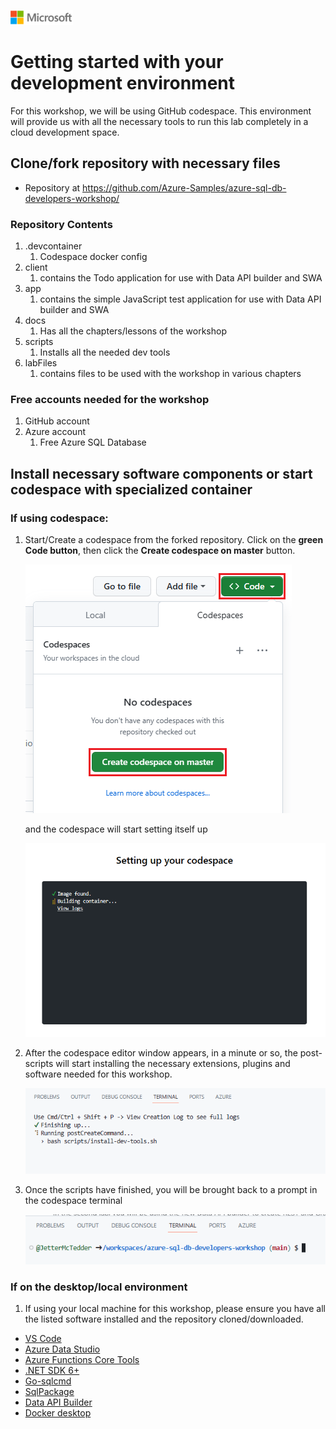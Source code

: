 ![A picture of the Microsoft Logo](./media/graphics/microsoftlogo.png)

# Getting started with your development environment

For this workshop, we will be using GitHub codespace. This environment will provide us with all the necessary tools to run this lab completely in a cloud development space.

## Clone/fork repository with necessary files

* Repository at https://github.com/Azure-Samples/azure-sql-db-developers-workshop/

### Repository Contents

1. .devcontainer
    1. Codespace docker config
1. client
    1. contains the Todo application for use with Data API builder and SWA
1. app
    1. contains the simple JavaScript test application for use with Data API builder and SWA
1. docs
    1. Has all the chapters/lessons of the workshop
1. scripts
    1. Installs all the needed dev tools
1. labFiles
    1. contains files to be used with the workshop in various chapters

### Free accounts needed for the workshop

1. GitHub account
1. Azure account
    1. Free Azure SQL Database

## Install necessary software components or start codespace with specialized container

### If using codespace:

1. Start/Create a codespace from the forked repository. Click on the **green Code button**, then click the **Create codespace on master** button.

    ![A picture of clicking on the green Code button, then clicking the Create codespace on master button](./media/ch1/start1.png)

    and the codespace will start setting itself up

    ![A picture of the codespace setting up](./media/ch1/start2.png)

1. After the codespace editor window appears, in a minute or so, the post-scripts will start installing the necessary extensions, plugins and software needed for this workshop.

    ![A picture of the post create scripts running](./media/ch1/start3.png)

1. Once the scripts have finished, you will be brought back to a prompt in the codespace terminal

    ![A picture of a prompt in the codespace terminal](./media/ch1/start4.png)

### If on the desktop/local environment

1. If using your local machine for this workshop, please ensure you have all the listed software installed and the repository cloned/downloaded.

* [VS Code](https://code.visualstudio.com/)
* [Azure Data Studio](https://learn.microsoft.com/sql/azure-data-studio/download-azure-data-studio)
* [Azure Functions Core Tools](https://learn.microsoft.com/azure/azure-functions/functions-run-local?tabs=v4%2Cwindows%2Ccsharp%2Cportal%2Cbash#install-the-azure-functions-core-tools)
* [.NET SDK 6+](https://dotnet.microsoft.com/download/dotnet/7.0)
* [Go-sqlcmd](https://github.com/microsoft/go-sqlcmd)
* [SqlPackage](https://learn.microsoft.com/sql/tools/sqlpackage/sqlpackage-download)
* [Data API Builder](https://github.com/Azure/data-api-builder)
* [Docker desktop](https://www.docker.com/products/docker-desktop/)

